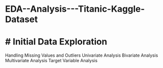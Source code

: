 # EDA--Analysis---Titanic-Kaggle-Dataset

# # Initial Data Exploration
Handling Missing Values and Outliers
Univariate Analysis
Bivariate Analysis
Multivariate Analysis
Target Variable Analysis
